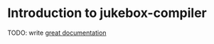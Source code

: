 # Introduction to jukebox-compiler

TODO: write [great documentation](http://jacobian.org/writing/great-documentation/what-to-write/)
